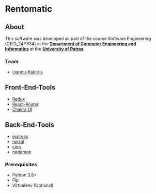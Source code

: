 # Rentomatic

## About 

This software was developed as part of the course Software Engineering (CEID_24Y334) at the **[Department of Computer Engineering and Informatics](https://www.ceid.upatras.gr/en/)** at the **[University of Patras](https://www.upatras.gr/en/)**.


### Team

- [Ioannis Kaldiris](https://github.com/IoannisKaldiris)


## Front-End-Tools

- [Redux](https://redux.js.org)
- [React-Router](https://reactrouter.com/en/main)
- [Chakra UI](https://v2.chakra-ui.com)

## Back-End-Tools

- [express](https://expressjs.com)
- [mysql](https://www.npmjs.com/package/mysql)
- [cors](https://www.npmjs.com/package/cors)
- [nodemon](https://www.npmjs.com/package/nodemon)
### Prerequisites

- Python 3.8+
- Pip
- Virtualenv (Optional)
